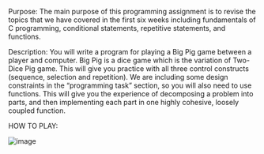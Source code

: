 Purpose:
The main purpose of this programming assignment is to revise the topics that we have
covered in the first six weeks including fundamentals of C programming, conditional 
statements, repetitive statements, and functions.

Description:
You will write a program for playing a Big Pig game between a player and computer. Big Pig
is a dice game which is the variation of Two-Dice Pig game. This will give you practice with all 
three control constructs (sequence, selection and repetition). We are including some design 
constraints in the “programming task” section, so you will also need to use functions. This will 
give you the experience of decomposing a problem into parts, and then implementing each 
part in one highly cohesive, loosely coupled function. 


HOW TO PLAY:

![image](https://github.com/AtaKaleli/BigPig/assets/158140699/2f6ade04-2b3a-415d-a13c-cfdcda817856)
